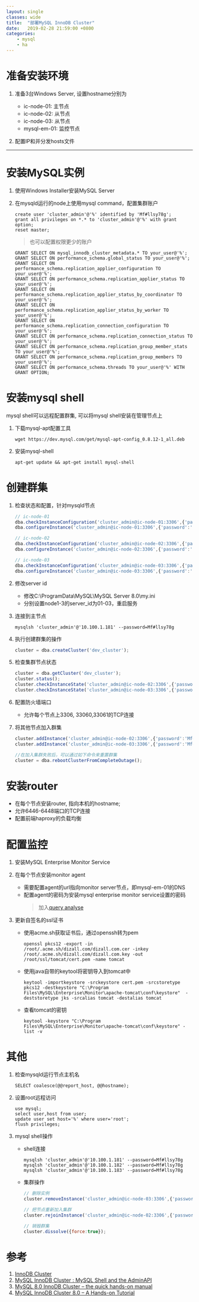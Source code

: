 ```yaml
---
layout: single
classes: wide
title:  "部署MySQL InnoDB Cluster"
date:   2019-02-28 21:59:00 +0800
categories: 
    - mysql
    - ha
---
```


# 准备安装环境
1. 准备3台Windows Server, 设置hostname分别为
   - ic-node-01: 主节点
   - ic-node-02: 从节点
   - ic-node-03: 从节点
   - mysql-em-01: 监控节点

2. 配置IP和并分发hosts文件

---

<!--more-->

# 安装MySQL实例
1. 使用Windows Installer安装MySQL Server


2. 在mysqld运行的node上使用mysql command，配置集群账户
    ```mysql
    create user 'cluster_admin'@'%' identified by 'Mf#llsy78g';
    grant all privileges on *.* to 'cluster_admin'@'%' with grant option;
    reset master;
    ```
   > 也可以配置权限更少的账户
    ```mysql
    GRANT SELECT ON mysql_innodb_cluster_metadata.* TO your_user@'%';
    GRANT SELECT ON performance_schema.global_status TO your_user@'%';
    GRANT SELECT ON performance_schema.replication_applier_configuration TO your_user@'%';
    GRANT SELECT ON performance_schema.replication_applier_status TO your_user@'%';
    GRANT SELECT ON performance_schema.replication_applier_status_by_coordinator TO your_user@'%';
    GRANT SELECT ON performance_schema.replication_applier_status_by_worker TO your_user@'%';
    GRANT SELECT ON performance_schema.replication_connection_configuration TO your_user@'%';
    GRANT SELECT ON performance_schema.replication_connection_status TO your_user@'%';
    GRANT SELECT ON performance_schema.replication_group_member_stats TO your_user@'%';
    GRANT SELECT ON performance_schema.replication_group_members TO your_user@'%';
    GRANT SELECT ON performance_schema.threads TO your_user@'%' WITH GRANT OPTION;
    ```

# 安装mysql shell
mysql shell可以远程配置群集, 可以将mysql shell安装在管理节点上

1. 下载mysql-apt配置工具
   ```shell
   wget https://dev.mysql.com/get/mysql-apt-config_0.8.12-1_all.deb
   ```

2. 安装mysql-shell
    ```shell
    apt-get update && apt-get install mysql-shell
    ```
# 创建群集
1. 检查状态和配置，针对mysqld节点
    ```js
    // ic-node-01
    dba.checkInstanceConfiguration('cluster_admin@ic-node-01:3306',{'password':'Mf#llsy78g'});
    dba.configureInstance('cluster_admin@ic-node-01:3306',{'password':'Mf#llsy78g'});

    // ic-node-02
    dba.checkInstanceConfiguration('cluster_admin@ic-node-02:3306',{'password':'Mf#llsy78g'});
    dba.configureInstance('cluster_admin@ic-node-02:3306',{'password':'Mf#llsy78g'});

    // ic-node-03
    dba.checkInstanceConfiguration('cluster_admin@ic-node-03:3306',{'password':'Mf#llsy78g'});
    dba.configureInstance('cluster_admin@ic-node-03:3306',{'password':'Mf#llsy78g'});
    ```

2. 修改server id
    - 修改C:\ProgramData\MySQL\MySQL Server 8.0\my.ini
    - 分别设置node1-3的server_id为01-03，重启服务

3. 连接到主节点
    ```shell
    mysqlsh 'cluster_admin'@'10.100.1.181' --password=Mf#llsy78g
    ```
4. 执行创建群集的操作
    ```js
    cluster = dba.createCluster('dev_cluster');
    ```

5. 检查集群节点状态
    ```js
    cluster = dba.getCluster('dev_cluster');
    cluster.status();
    cluster.checkInstanceState('cluster_admin@ic-node-02:3306',{'password':'Mf#llsy78g'});
    cluster.checkInstanceState('cluster_admin@ic-node-03:3306',{'password':'Mf#llsy78g'});
    ```

6. 配置防火墙端口
    - 允许每个节点上3306, 33060,33061的TCP连接

7. 将其他节点加入群集
    ```js
    cluster.addInstance('cluster_admin@ic-node-02:3306',{'password':'Mf#llsy78g'});
    cluster.addInstance('cluster_admin@ic-node-03:3306',{'password':'Mf#llsy78g'});

    //在加入集群失败后，可以通过如下命令来重置群集
    cluster = dba.rebootClusterFromCompleteOutage();
    ```

# 安装router
- 在每个节点安装router, 指向本机的hostname;
- 允许6446-6448端口的TCP连接
- 配置前端haproxy的负载均衡

# 配置监控
1. 安装MySQL Enterprise Monitor Service

2. 在每个节点安装monitor agent
    - 需要配置agent的url指向monitor server节点，即mysql-em-01的DNS
    - 配置agent的密码为安装mysql enterprise monitor service设置的密码
        > 加入[query analyse](https://dev.mysql.com/doc/mysql-monitor/4.0/en/mem-qanal-using-performance-schema.html)

3. 更新自签名的ssl证书
    - 使用acme.sh获取证书后，通过openssh转为pem
       ```shell
       openssl pkcs12 -export -in /root/.acme.sh/dizall.com/dizall.com.cer -inkey /root/.acme.sh/dizall.com/dizall.com.key -out /root/ssl/tomcat/cert.pem -name tomcat
       ```
    - 使用java自带的keytool将密钥导入到tomcat中
        ```shell
        keytool -importkeystore -srckeystore cert.pem -srcstoretype pkcs12 -destkeystore "C:\Program Files\MySQL\Enterprise\Monitor\apache-tomcat\conf\keystore"  -deststoretype jks -srcalias tomcat -destalias tomcat
        ``` 
    - 查看tomcat的密钥
        ```shell
        keytool -keystore "C:\Program Files\MySQL\Enterprise\Monitor\apache-tomcat\conf\keystore" -list -v
        ```
   
# 其他
1. 检查mysqld运行节点主机名
    ```mysql
    SELECT coalesce(@@report_host, @@hostname);
    ```

2. 设置root远程访问
    ```mysql
    use mysql;
    select user,host from user;
    update user set host='%' where user='root';
    flush privileges;
    ```

3. mysql shell操作
    - shell连接
        ```shell
        mysqlsh 'cluster_admin'@'10.100.1.181' --password=Mf#llsy78g
        mysqlsh 'cluster_admin'@'10.100.1.182' --password=Mf#llsy78g
        mysqlsh 'cluster_admin'@'10.100.1.183' --password=Mf#llsy78g
        ```

    - 集群操作
        ```js
        // 删除实例
        cluster.removeInstance('cluster_admin@ic-node-03:3306',{'password':'Mf#llsy78g'});
        
        // 把节点重新加入集群
        cluster.rejoinInstance('cluster_admin@ic-node-02:3306',{'password':'Mf#llsy78g'});
        
        // 销毁群集
        cluster.dissolve({force:true});
        ```
# 参考
1. [InnoDB Cluster](https://dev.mysql.com/doc/refman/8.0/en/mysql-innodb-cluster-userguide.html)
2. [MySQL InnoDB Cluster : MySQL Shell and the AdminAPI](https://lefred.be/content/mysql-innodb-cluster-mysql-shell-and-the-adminapi/)
3. [MySQL 8.0 InnoDB Cluster – the quick hands-on manual](https://lefred.be/content/mysql-8-0-innodb-cluster-the-quick-hands-on-manual/)
4. [MySQL InnoDB Cluster 8.0 – A Hands-on Tutorial](https://mysqlserverteam.com/mysql-innodb-cluster-8-0-a-hands-on-tutorial/)
